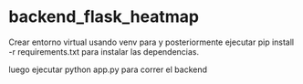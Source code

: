 # backend_flask_heatmap

Crear entorno virtual usando venv para y posteriormente ejecutar pip install -r requirements.txt para instalar las dependencias.

luego ejecutar python app.py para correr el backend
